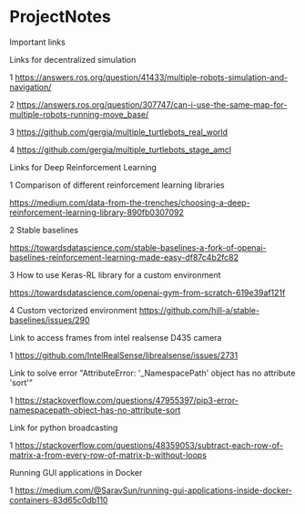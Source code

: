 # ProjectNotes
Important links


Links for decentralized simulation

1 https://answers.ros.org/question/41433/multiple-robots-simulation-and-navigation/

2 https://answers.ros.org/question/307747/can-i-use-the-same-map-for-multiple-robots-running-move_base/

3 https://github.com/gergia/multiple_turtlebots_real_world

4 https://github.com/gergia/multiple_turtlebots_stage_amcl




Links for Deep Reinforcement Learning

1 Comparison of different reinforcement learning libraries

https://medium.com/data-from-the-trenches/choosing-a-deep-reinforcement-learning-library-890fb0307092 

2 Stable baselines

https://towardsdatascience.com/stable-baselines-a-fork-of-openai-baselines-reinforcement-learning-made-easy-df87c4b2fc82

3 How to use Keras-RL library for a custom environment 

https://towardsdatascience.com/openai-gym-from-scratch-619e39af121f


4 Custom vectorized environment 
https://github.com/hill-a/stable-baselines/issues/290


Link to access frames from intel realsense D435 camera

1 https://github.com/IntelRealSense/librealsense/issues/2731


Link to solve error "AttributeError: '_NamespacePath' object has no attribute 'sort'"

1 https://stackoverflow.com/questions/47955397/pip3-error-namespacepath-object-has-no-attribute-sort


Link for python broadcasting 

1 https://stackoverflow.com/questions/48359053/subtract-each-row-of-matrix-a-from-every-row-of-matrix-b-without-loops

Running GUI applications in Docker 

1 https://medium.com/@SaravSun/running-gui-applications-inside-docker-containers-83d65c0db110
